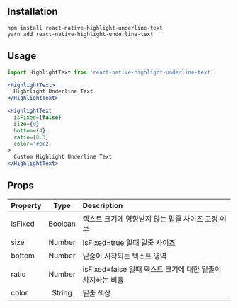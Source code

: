 ## Installation
```
npm install react-native-highlight-underline-text
yarn add react-native-highlight-underline-text
```

## Usage
```jsx
import HighlightText from 'react-native-highlight-underline-text';

<HighlightText>
  Hightlight Underline Text
</HighlightText>

<HighlightText
  isFixed={false}
  size={0}
  bottom={4}
  ratio={0.3}
  color='#ec2'
>
  Custom Highlight Underline Text
</HighlightText>
```

## Props
| Property | Type    | Description |
|:---------|:-------:|:------------|
| isFixed  | Boolean | 텍스트 크기에 영향받지 않는 밑줄 사이즈 고정 여부 |
| size     | Number  | isFixed=true 일때 밑줄 사이즈 |
| bottom   | Number  | 밑줄이 시작되는 텍스트 영역 |
| ratio    | Number  | isFixed=false 일때 텍스트 크기에 대한 밑줄이 차지하는 비율 |
| color    | String  | 밑줄 색상 |